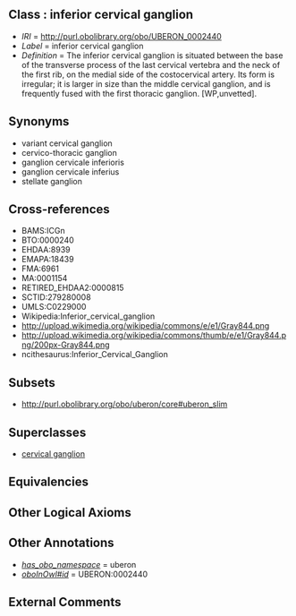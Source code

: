 
## Class : inferior cervical ganglion

 * *IRI* = http://purl.obolibrary.org/obo/UBERON_0002440
 * *Label* = inferior cervical ganglion
 * *Definition* = The inferior cervical ganglion is situated between the base of the transverse process of the last cervical vertebra and the neck of the first rib, on the medial side of the costocervical artery. Its form is irregular; it is larger in size than the middle cervical ganglion, and is frequently fused with the first thoracic ganglion. [WP,unvetted].

## Synonyms

 * variant cervical ganglion
 * cervico-thoracic ganglion
 * ganglion cervicale inferioris
 * ganglion cervicale inferius
 * stellate ganglion

## Cross-references

 * BAMS:ICGn
 * BTO:0000240
 * EHDAA:8939
 * EMAPA:18439
 * FMA:6961
 * MA:0001154
 * RETIRED_EHDAA2:0000815
 * SCTID:279280008
 * UMLS:C0229000
 * Wikipedia:Inferior_cervical_ganglion
 * http://upload.wikimedia.org/wikipedia/commons/e/e1/Gray844.png
 * http://upload.wikimedia.org/wikipedia/commons/thumb/e/e1/Gray844.png/200px-Gray844.png
 * ncithesaurus:Inferior_Cervical_Ganglion

## Subsets

 * http://purl.obolibrary.org/obo/uberon/core#uberon_slim

## Superclasses

 * [cervical ganglion](../../UBERON/91/UBERON_0001991.md)

## Equivalencies


## Other Logical Axioms


## Other Annotations

 * *[has_obo_namespace](../../ce/oboInOwl#hasOBONamespace.md)* = uberon
 * *[oboInOwl#id](../../id/oboInOwl#id.md)* = UBERON:0002440

## External Comments

